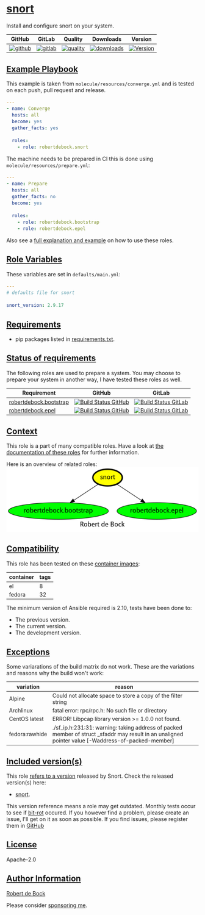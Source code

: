 # [snort](#snort)

Install and configure snort on your system.

|GitHub|GitLab|Quality|Downloads|Version|
|------|------|-------|---------|-------|
|[![github](https://github.com/robertdebock/ansible-role-snort/workflows/Ansible%20Molecule/badge.svg)](https://github.com/robertdebock/ansible-role-snort/actions)|[![gitlab](https://gitlab.com/robertdebock/ansible-role-snort/badges/master/pipeline.svg)](https://gitlab.com/robertdebock/ansible-role-snort)|[![quality](https://img.shields.io/ansible/quality/32397)](https://galaxy.ansible.com/robertdebock/snort)|[![downloads](https://img.shields.io/ansible/role/d/32397)](https://galaxy.ansible.com/robertdebock/snort)|[![Version](https://img.shields.io/github/release/robertdebock/ansible-role-snort.svg)](https://github.com/robertdebock/ansible-role-snort/releases/)|

## [Example Playbook](#example-playbook)

This example is taken from `molecule/resources/converge.yml` and is tested on each push, pull request and release.
```yaml
---
- name: Converge
  hosts: all
  become: yes
  gather_facts: yes

  roles:
    - role: robertdebock.snort
```

The machine needs to be prepared in CI this is done using `molecule/resources/prepare.yml`:
```yaml
---
- name: Prepare
  hosts: all
  gather_facts: no
  become: yes

  roles:
    - role: robertdebock.bootstrap
    - role: robertdebock.epel
```

Also see a [full explanation and example](https://robertdebock.nl/how-to-use-these-roles.html) on how to use these roles.

## [Role Variables](#role-variables)

These variables are set in `defaults/main.yml`:
```yaml
---
# defaults file for snort

snort_version: 2.9.17
```

## [Requirements](#requirements)

- pip packages listed in [requirements.txt](https://github.com/robertdebock/ansible-role-snort/blob/master/requirements.txt).

## [Status of requirements](#status-of-requirements)

The following roles are used to prepare a system. You may choose to prepare your system in another way, I have tested these roles as well.

| Requirement | GitHub | GitLab |
|-------------|--------|--------|
| [robertdebock.bootstrap](https://galaxy.ansible.com/robertdebock/bootstrap) | [![Build Status GitHub](https://github.com/robertdebock/ansible-role-bootstrap/workflows/Ansible%20Molecule/badge.svg)](https://github.com/robertdebock/ansible-role-bootstrap/actions) | [![Build Status GitLab ](https://gitlab.com/robertdebock/ansible-role-ansible-role-bootstrap/badges/master/pipeline.svg)](https://gitlab.com/robertdebock/ansible-role-bootstrap)
| [robertdebock.epel](https://galaxy.ansible.com/robertdebock/epel) | [![Build Status GitHub](https://github.com/robertdebock/ansible-role-epel/workflows/Ansible%20Molecule/badge.svg)](https://github.com/robertdebock/ansible-role-epel/actions) | [![Build Status GitLab ](https://gitlab.com/robertdebock/ansible-role-ansible-role-epel/badges/master/pipeline.svg)](https://gitlab.com/robertdebock/ansible-role-epel)

## [Context](#context)

This role is a part of many compatible roles. Have a look at [the documentation of these roles](https://robertdebock.nl/) for further information.

Here is an overview of related roles:
![dependencies](https://raw.githubusercontent.com/robertdebock/ansible-role-snort/png/requirements.png "Dependencies")

## [Compatibility](#compatibility)

This role has been tested on these [container images](https://hub.docker.com/u/robertdebock):

|container|tags|
|---------|----|
|el|8|
|fedora|32|

The minimum version of Ansible required is 2.10, tests have been done to:

- The previous version.
- The current version.
- The development version.

## [Exceptions](#exceptions)

Some variarations of the build matrix do not work. These are the variations and reasons why the build won't work:

| variation                 | reason                 |
|---------------------------|------------------------|
| Alpine | Could not allocate space to store a copy of the filter string |
| Archlinux | fatal error: rpc/rpc.h: No such file or directory |
| CentOS latest | ERROR! Libpcap library version >= 1.0.0 not found. |
| fedora:rawhide | ./sf_ip.h:231:31: warning: taking address of packed member of struct _sfaddr may result in an unaligned pointer value [-Waddress-of-packed-member] |

## [Included version(s)](#included-versions)

This role [refers to a version](https://github.com/robertdebock/ansible-role-snort/blob/master/vars/main.yml) released by Snort. Check the released version(s) here:
- [snort](https://www.snort.org/downloads).

This version reference means a role may get outdated. Monthly tests occur to see if [bit-rot](https://en.wikipedia.org/wiki/Software_rot) occured. If you however find a problem, please create an issue, I'll get on it as soon as possible.
If you find issues, please register them in [GitHub](https://github.com/robertdebock/ansible-role-snort/issues)

## [License](#license)

Apache-2.0


## [Author Information](#author-information)

[Robert de Bock](https://robertdebock.nl/)

Please consider [sponsoring me](https://github.com/sponsors/robertdebock).
